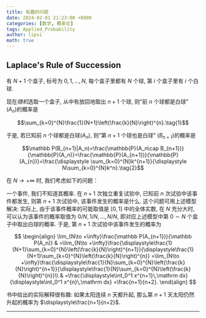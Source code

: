 ```yaml
---
title: 有趣的问题
date: 2024-02-01 21:23:00 +0800
categories: [数学, 概率论]
tags: Applied_Probability
author: lipsi
math: true
---
```

## **Laplace's Rule of Succession**
有 $N+1$ 个盒子, 标号为 $0,1,\dots,N$, 每个盒子里都有 $N$ 个球, 第 $i$ 个盒子里有 $i$ 个白球.

现在*随机*选取一个盒子, 从中有放回地取出 $n+1$ 个球, 则“前 $n$ 个球都是白球” ($A_n$)的概率是

$$\sum_{k=0}^{N}\frac{1}{N+1}\left(\frac{k}{N}\right)^{n}.\tag{1}$$

于是, 若已知前 $n$ 个球都是白球($A_n$), 则“第 $n+1$ 个球也是白球” ($B_{n+1}$)的概率是

$$\mathbb P(B_{n+1}|A_n)=\frac{\mathbb{P}(A_n\cap B_{n+1})}{\mathbb{P}(A_n)}=\frac{\mathbb{P}(A_{n+1})}{\mathbb{P}(A_{n})}=\frac{\displaystyle \sum_{k=0}^{N}k^{n+1}}{\displaystyle N\sum_{k=0}^{N}k^n}.\tag{2}$$

在 $N\to +\infty$ 时, 我们考虑如下的问题：

一个事件, 我们不知道其概率. 在 $n+1$ 次独立重复试验中, 已知前 $n$ 次试验中该事件都发生, 则第 $n+1$ 次试验中, 该事件发生的概率是什么. 这个问题可用上述模型解决: 实际上, 由于该事件概率的可能取值是 $[0,1]$ 中的全体实数, 在 $N$ 充分大时, 可以认为该事件的概率取值为 $0/N,1/N,\dots,N/N$, 即对应上述模型中第 $0\sim N$ 个盒子中取出白球的概率. 于是, 第 $n+1$ 次试验中该事件发生的概率为

$$
\begin{align}
\lim_{N\to +\infty}\frac{\mathbb P(A_{n+1})}{\mathbb P(A_n)}
& =\lim_{N\to +\infty}\frac{\displaystyle\frac{1}{N+1}\sum_{k=0}^{N}\left(\frac{k}{N}\right)^{n+1}}{\displaystyle\frac{1}{N+1}\sum_{k=0}^{N}\left(\frac{k}{N}\right)^{n}}
=\lim_{N\to +\infty}\frac{\displaystyle\frac{1}{N}\sum_{k=0}^{N}\left(\frac{k}{N}\right)^{n+1}}{\displaystyle\frac{1}{N}\sum_{k=0}^{N}\left(\frac{k}{N}\right)^{n}}\\
& =\frac{\displaystyle\int_0^1 x^{n+1}\,\mathrm dx}{\displaystyle\int_0^1 x^{n}\,\mathrm dx}
=\frac{n+1}{n+2}.
\end{align}
$$

书中给出的实际解释很有趣: 如果太阳连续 $n$ 天都升起, 那么第 $n+1$ 天太阳仍然升起的概率为 $\displaystyle\frac{n+1}{n+2}$.

---

